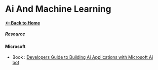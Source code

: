 # Ai And Machine Learning
#### [<--Back to Home](../Readme.md)

















##### Resource

#### Microsoft

* Book : [Developers Guide to Building Ai Applications with Microsoft Ai bot]()